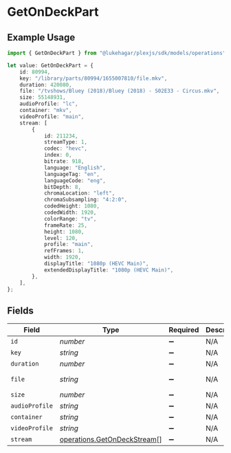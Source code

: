 # GetOnDeckPart

## Example Usage

```typescript
import { GetOnDeckPart } from "@lukehagar/plexjs/sdk/models/operations";

let value: GetOnDeckPart = {
    id: 80994,
    key: "/library/parts/80994/1655007810/file.mkv",
    duration: 420080,
    file: "/tvshows/Bluey (2018)/Bluey (2018) - S02E33 - Circus.mkv",
    size: 55148931,
    audioProfile: "lc",
    container: "mkv",
    videoProfile: "main",
    stream: [
        {
            id: 211234,
            streamType: 1,
            codec: "hevc",
            index: 0,
            bitrate: 918,
            language: "English",
            languageTag: "en",
            languageCode: "eng",
            bitDepth: 8,
            chromaLocation: "left",
            chromaSubsampling: "4:2:0",
            codedHeight: 1080,
            codedWidth: 1920,
            colorRange: "tv",
            frameRate: 25,
            height: 1080,
            level: 120,
            profile: "main",
            refFrames: 1,
            width: 1920,
            displayTitle: "1080p (HEVC Main)",
            extendedDisplayTitle: "1080p (HEVC Main)",
        },
    ],
};
```

## Fields

| Field                                                                             | Type                                                                              | Required                                                                          | Description                                                                       | Example                                                                           |
| --------------------------------------------------------------------------------- | --------------------------------------------------------------------------------- | --------------------------------------------------------------------------------- | --------------------------------------------------------------------------------- | --------------------------------------------------------------------------------- |
| `id`                                                                              | *number*                                                                          | :heavy_minus_sign:                                                                | N/A                                                                               | 80994                                                                             |
| `key`                                                                             | *string*                                                                          | :heavy_minus_sign:                                                                | N/A                                                                               | /library/parts/80994/1655007810/file.mkv                                          |
| `duration`                                                                        | *number*                                                                          | :heavy_minus_sign:                                                                | N/A                                                                               | 420080                                                                            |
| `file`                                                                            | *string*                                                                          | :heavy_minus_sign:                                                                | N/A                                                                               | /tvshows/Bluey (2018)/Bluey (2018) - S02E33 - Circus.mkv                          |
| `size`                                                                            | *number*                                                                          | :heavy_minus_sign:                                                                | N/A                                                                               | 55148931                                                                          |
| `audioProfile`                                                                    | *string*                                                                          | :heavy_minus_sign:                                                                | N/A                                                                               | lc                                                                                |
| `container`                                                                       | *string*                                                                          | :heavy_minus_sign:                                                                | N/A                                                                               | mkv                                                                               |
| `videoProfile`                                                                    | *string*                                                                          | :heavy_minus_sign:                                                                | N/A                                                                               | main                                                                              |
| `stream`                                                                          | [operations.GetOnDeckStream](../../../sdk/models/operations/getondeckstream.md)[] | :heavy_minus_sign:                                                                | N/A                                                                               |                                                                                   |